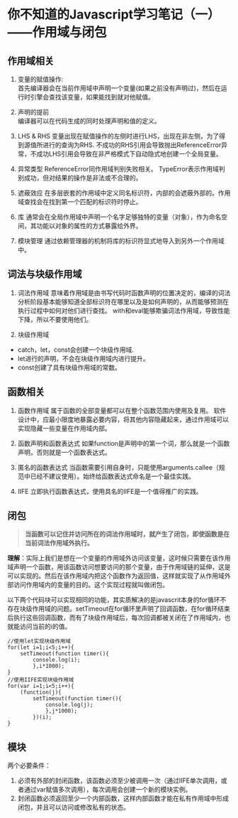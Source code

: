 # 你不知道的Javascript学习笔记（一）——作用域与闭包

## 作用域相关
1. 变量的赋值操作:  
首先编译器会在当前作用域中声明一个变量(如果之前没有声明过)，然后在运行时引擎会查找该变量，如果能找到就对他赋值。

2. 声明的提前  
编译器可以在代码生成的同时处理声明和值的定义。

3. LHS & RHS
变量出现在赋值操作的左侧时进行LHS，出现在非左侧，为了得到源值所进行的查询为RHS.
不成功的RHS引用会导致抛出ReferenceError异常，不成功LHS引用会导致在非严格模式下自动隐式地创建一个全局变量。

4.  异常类型
ReferenceError同作用域判别失败相关。
TypeError表示作用域判别成功，但对结果的操作是非法或不合理的。

5.  遮蔽效应
在多层嵌套的作用域中定义同名标识符，内部的会遮蔽外部的。作用域查找会在找到第一个匹配的标识符时停止。

5. 库
通常会在全局作用域中声明一个名字足够独特的变量（对象），作为命名空间，其功能以对象的属性的方式暴露给外界。

6. 模块管理
通过依赖管理器的机制将库的标识符显式地导入到另外一个作用域中。

## 词法与块级作用域
1. 词法作用域
意味着作用域是由书写代码时函数声明的位置决定的，编译的词法分析阶段基本能够知道全部标识符在哪里以及是如何声明的，从而能够预测在执行过程中如何对他们进行查找。
with和eval能够欺骗词法作用域，导致性能下降，所以不要使用他们。

2. 块级作用域
- catch，let，const会创建一个块级作用域.
- let进行的声明，不会在块级作用域内进行提升。
- const创建了具有块级作用域的常数。

## 函数相关
1. 函数作用域
属于函数的全部变量都可以在整个函数范围内使用及复用。
软件设计中，应最小限度地暴露必要内容，将其他内容隐藏起来，通过作用域可以实现隐藏一些变量在作用域内部。

2. 函数声明和函数表达式
如果function是声明中的第一个词，那么就是一个函数声明，否则就是一个函数表达式。

3. 匿名的函数表达式
当函数需要引用自身时，只能使用arguments.callee（规范中已经不建议使用）。始终给函数表达式命名是一个最佳实践。

4. IIFE
立即执行函数表达式，使用具名的IIFE是一个值得推广的实践。

## 闭包
> **当函数可以记住并访问所在的词法作用域时，就产生了闭包，即使函数是在当前词法作用域外执行。**

**理解**：实际上我们是想在一个变量的作用域外访问该变量，这时候只需要在该作用域声明一个函数，用该函数访问想要访问的那个变量，由于作用域链的延伸，这是可以实现的。然后在该作用域内把这个函数作为返回值，这样就实现了从作用域外部访问作用域内的变量的目的。这个实现过程就叫做闭包。

以下两个代码块可以实现相同的功能，其实质解决的是javascrit本身的for循环不存在块级作用域的问题。setTimeout在for循环里声明了回调函数，在for循环结束后执行这些回调函数，而有了块级作用域后，每次回调都被关闭在了作用域内，也就能访问当前的i的值。
~~~
//使用let实现块级作用域
for(let i=1;i<5;i++){
    setTimeout(function timer(){
        console.log(i);
        },i*1000);
}
//使用IIFE实现块级作用域
for(var i=1;i<5;i++){
    (function(j){
        setTimeout(function timer(){
            console.log(j);
            },j*1000);
        })(i);
}
~~~

## 模块
两个必要条件：
1. 必须有外部的封闭函数，该函数必须至少被调用一次（通过IIFE单次调用，或者通过var赋值多次调用），每次调用会创建一个新的模块实例。
2. 封闭函数必须返回至少一个内部函数，这样内部函数才能在私有作用域中形成闭包，并且可以访问或修改私有的状态。